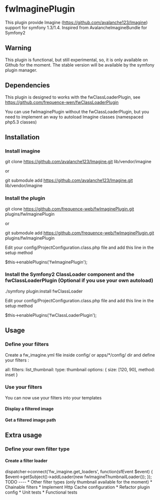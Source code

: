 fwImaginePlugin
===============

This plugin provide Imagine (https://github.com/avalanche123/Imagine) support for symfony 1.3/1.4.
Inspired from AvalancheImagineBundle for Symfony2

Warning
-------

This plugin is functional, but still experimental, so, it is only available on Github for the moment.
The stable version will be available by the symfony plugin manager.

Dependencies
------------

This plugin is designed to works with the fwClassLoaderPlugin, see https://github.com/frequence-wen/fwClassLoaderPlugin

You can use fwImaginePlugin without the fwClassLoaderPlugin, but you need to implement an way to autoload Imagine classes (namespaced php5.3 classes)

Installation
------------

### Install imagine

  git clone https://github.com/avalanche123/Imagine.git lib/vendor/imagine

or

  git submodule add https://github.com/avalanche123/Imagine.git lib/vendor/imagine

### Install the plugin

  git clone https://github.com/frequence-web/fwImaginePlugin.git plugins/fwImaginePlugin

or

  git submodule add https://github.com/frequence-web/fwImaginePlugin.git plugins/fwImaginePlugin

Edit your config/ProjectConfiguration.class.php file and add this line in the setup method

  $this->enablePlugins('fwImaginePlugin');

### Install the Symfony2 ClassLoader component and the fwClassLoaderPlugin (Optional if you use your own autoload)

  ./symfony plugin:install fwClassLoader

Edit your config/ProjectConfiguration.class.php file and add this line in the setup method

  $this->enablePlugins('fwClassLoaderPlugin');

Usage
-----

### Define your filters

Create a fw_imagine.yml file inside config/ or apps/*/config/ dir and define your filters :

  all:
    filters:
      list_thumbnail:
        type: thumbnail
        options: { size: [120, 90], method: inset }

### Use your filters

You can now use your filters into your templates

#### Display a filtered image

  <?php use_helper('imagine'); ?>
  <?php echo imagine_image('/web/path/to/image', 'list_thumbnail') ?>

#### Get a filtered image path

  <?php use_helper('imagine'); ?>
  <?php $path = imagine_filter('/web/path/to/image', 'list_thumbnail'); ?>

Extra usage
-----------

### Define your own filter type

#### Create a filter loader

  <?php

  use Imagine\Image\Box;
  use Imagine\Image\ManipulatorInterface;
  use Imagine\Filter\Basic\Thumbnail;

  class fwImagineThumbnailLoader implements fwImagineLoader
  {
    public function load(array $options)
    {
      $mode = $options['mode'] === 'inset' ?
        ManipulatorInterface::THUMBNAIL_INSET :
        ManipulatorInterface::THUMBNAIL_OUTBOUND;

      list($width, $height) = $options['size'];

      return new Thumbnail(new Box($width, $height), $mode);
    }
  }

#### Listen the 'fw_imagine.get_loaders' event yo add the loader to the loaderManager

  $this->dispatcher->connect('fw_imagine.get_loaders', function(sfEvent $event) {
    $event->getSubject()->addLoader(new fwImagineThumbnailLoader());
  });
  

TODO
----

 * Other filter types (only thumbnail available for the moment)
 * Chainable filters
 * Implement Http Cache configuration
 * Refactor plugin config
 * Unit tests
 * Functional tests